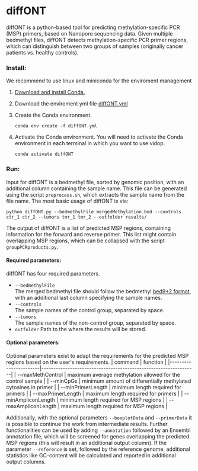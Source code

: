 # diffONT
diffONT is a python-based tool for predicting methylation-specific PCR (MSP) primers, based on Nanopore sequencing data. Given multiple bedmethyl files, diffONT detects methylation-specific PCR primer regions, which can distinguish between two groups of samples (originally cancer patients vs. healthy controls).



### Install:
We recommend to use linux and miniconda for the enviroment management
1. [Download and install Conda.](https://docs.conda.io/projects/conda/en/latest/user-guide/install/index.html)
2. Download the enviroment yml file [diffONT.yml]()
3. Create the Conda environment. 

    `conda env create -f diffONT.yml`

4. Activate the Conda environment. You will need to activate the Conda environment in each terminal in which you want to use vidop.

    `conda activate diffONT`

### Run:
Input for diffONT is a bedmethyl file, sorted by genomic position, with an additional column containing the sample name. This file can be generated using the script `preprocess.sh`, which extracts the sample name from the file name.
The most basic usage of diffONT is via:   

`python diffONT.py --bedmethylFile mergedMethylation.bed --controls ctr_1 ctr_2 --tumors tmr_1 tmr_2 --outfolder results/`

The output of diffONT is a list of predicted MSP regions, containing information for the forward and reverse primer. This list might contain overlapping MSP regions, which can be collapsed with the script `groupPCRproducts.py`.

#### Required parameters:
diffONT has four required parameters.  
* `--bedmethylFile`  
The merged bedmethyl file should follow the bedmethyl [bed9+2 format](https://www.encodeproject.org/data-standards/wgbs/), with an additional last column specifying the sample names.
* `--controls`  
The sample names of the control group, separated by space.
* `--tumors`  
The sample names of the non-control group, separated by space.
* `outfolder`
Path to the where the results will be stored.

#### Optional parameters:
Optional parameters exist to adapt the requirements for the predicted MSP regions based on the user's requirements.
| command               | function                                                        |
|-----------------------|-----------------------------------------------------------------|
| --maxMethControl      | maximum average methylation allowed for the control sample      |
| --minCpGs             | minimum amount of differentially methylated cytosines in primer |
| --minPrimerLength     | minimum length required for primers                             |
| --maxPrimerLength     | maximum length required for primers                             |
| --minAmpliconLength   | minimum length required for MSP regions                         |
| --maxAmpliconLength   | maximum length required for MSP regions                         |

Additionally, with the optional parameters `--boxplotData` and `--primerData` it is possible to continue the work from intermediate results.
Further functionalities can be used by adding `--annotation` followed by an Ensembl annotation file, which will be screened for genes overlapping the predicted MSP regions (this will result in an additional output column). If the parameter `--reference` is set, followed by the reference genome, additional statistics like GC-content will be calculated and reported in additional output columns.
